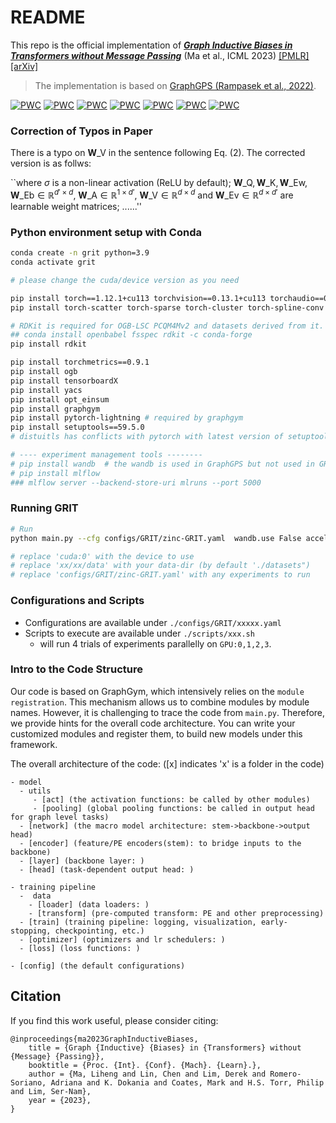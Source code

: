# README
This repo is the official implementation of [**_Graph Inductive Biases in Transformers without Message Passing_**](https://proceedings.mlr.press/v202/ma23c.html)  (Ma et al., ICML 2023) [[PMLR]](https://proceedings.mlr.press/v202/ma23c.html) [[arXiv]](https://arxiv.org/abs/2305.17589)



> The implementation is based on [GraphGPS (Rampasek et al., 2022)](https://github.com/rampasek/GraphGPS).

[![PWC](https://img.shields.io/endpoint.svg?url=https://paperswithcode.com/badge/graph-inductive-biases-in-transformers/graph-regression-on-zinc-500k)](https://paperswithcode.com/sota/graph-regression-on-zinc-500k?p=graph-inductive-biases-in-transformers)
[![PWC](https://img.shields.io/endpoint.svg?url=https://paperswithcode.com/badge/graph-inductive-biases-in-transformers/graph-classification-on-cifar10-100k)](https://paperswithcode.com/sota/graph-classification-on-cifar10-100k?p=graph-inductive-biases-in-transformers)
[![PWC](https://img.shields.io/endpoint.svg?url=https://paperswithcode.com/badge/graph-inductive-biases-in-transformers/node-classification-on-cluster)](https://paperswithcode.com/sota/node-classification-on-cluster?p=graph-inductive-biases-in-transformers)
[![PWC](https://img.shields.io/endpoint.svg?url=https://paperswithcode.com/badge/graph-inductive-biases-in-transformers/node-classification-on-pattern)](https://paperswithcode.com/sota/node-classification-on-pattern?p=graph-inductive-biases-in-transformers)
[![PWC](https://img.shields.io/endpoint.svg?url=https://paperswithcode.com/badge/graph-inductive-biases-in-transformers/graph-regression-on-zinc-full)](https://paperswithcode.com/sota/graph-regression-on-zinc-full?p=graph-inductive-biases-in-transformers)
[![PWC](https://img.shields.io/endpoint.svg?url=https://paperswithcode.com/badge/graph-inductive-biases-in-transformers/graph-classification-on-peptides-func)](https://paperswithcode.com/sota/graph-classification-on-peptides-func?p=graph-inductive-biases-in-transformers)
[![PWC](https://img.shields.io/endpoint.svg?url=https://paperswithcode.com/badge/graph-inductive-biases-in-transformers/graph-regression-on-peptides-struct)](https://paperswithcode.com/sota/graph-regression-on-peptides-struct?p=graph-inductive-biases-in-transformers)

### Correction of Typos in Paper

There is a typo on $\mathbf{W}\_\text{V}$ in the sentence following Eq. (2). The corrected version is as follws:

``where $\sigma$ is a non-linear activation (ReLU by default); 
$\mathbf{W}\_\text{Q}, \mathbf{W}\_\text{K}, \mathbf{W}\_\text{Ew}, \mathbf{W}\_\text{Eb} \in \mathbb{R}^{d' \times d}$, $\mathbf{W}\_\text{A} \in \mathbb{R}^{1 \times d'}$,  $\mathbf{W}\_\text{V} \in \mathbb{R}^{d \times d}$ and $\mathbf{W}\_\text{Ev} \in \mathbb{R}^{d \times d'}$ are learnable weight matrices; ......''




### Python environment setup with Conda
```bash
conda create -n grit python=3.9
conda activate grit 

# please change the cuda/device version as you need

pip install torch==1.12.1+cu113 torchvision==0.13.1+cu113 torchaudio==0.12.1 --extra-index-url https://download.pytorch.org/whl/cu113 --trusted-host download.pytorch.org
pip install torch-scatter torch-sparse torch-cluster torch-spline-conv torch-geometric==2.2.0 -f https://data.pyg.org/whl/torch-1.12.1+cu113.html --trusted-host data.pyg.org

# RDKit is required for OGB-LSC PCQM4Mv2 and datasets derived from it.  
## conda install openbabel fsspec rdkit -c conda-forge
pip install rdkit

pip install torchmetrics==0.9.1
pip install ogb
pip install tensorboardX
pip install yacs
pip install opt_einsum
pip install graphgym 
pip install pytorch-lightning # required by graphgym 
pip install setuptools==59.5.0
# distuitls has conflicts with pytorch with latest version of setuptools

# ---- experiment management tools --------
# pip install wandb  # the wandb is used in GraphGPS but not used in GRIT (ours); please verify the usability before using.
# pip install mlflow 
### mlflow server --backend-store-uri mlruns --port 5000

```

### Running GRIT
```bash
# Run
python main.py --cfg configs/GRIT/zinc-GRIT.yaml  wandb.use False accelerator "cuda:0" optim.max_epoch 2000 seed 41 dataset.dir 'xx/xx/data'

# replace 'cuda:0' with the device to use
# replace 'xx/xx/data' with your data-dir (by default './datasets")
# replace 'configs/GRIT/zinc-GRIT.yaml' with any experiments to run
```

### Configurations and Scripts

- Configurations are available under `./configs/GRIT/xxxxx.yaml`
- Scripts to execute are available under `./scripts/xxx.sh`
  - will run 4 trials of experiments parallelly on `GPU:0,1,2,3`.
 
### Intro to the Code Structure
Our code is based on GraphGym, which intensively relies on the `module registration`. This mechanism allows us to combine modules by module names.
However, it is challenging to trace the code from `main.py`. Therefore, we provide hints for the overall code architecture. 
You can write your customized modules and register them, to build new models under this framework.


The overall architecture of the code: ([x] indicates 'x' is a folder in the code)
```
- model
  - utils
     - [act] (the activation functions: be called by other modules)
     - [pooling] (global pooling functions: be called in output head for graph level tasks)
  - [network] (the macro model architecture: stem->backbone->output head)
  - [encoder] (feature/PE encoders(stem): to bridge inputs to the backbone)
  - [layer] (backbone layer: )
  - [head] (task-dependent output head: )

- training pipeline
  -  data
    - [loader] (data loaders: )
    - [transform] (pre-computed transform: PE and other preprocessing)
  - [train] (training pipeline: logging, visualization, early-stopping, checkpointing, etc.)
  - [optimizer] (optimizers and lr schedulers: )
  - [loss] (loss functions: )

- [config] (the default configurations)
```


## Citation
If you find this work useful, please consider citing:

```
@inproceedings{ma2023GraphInductiveBiases,
	title = {Graph {Inductive} {Biases} in {Transformers} without {Message} {Passing}},
	booktitle = {Proc. {Int}. {Conf}. {Mach}. {Learn}.},
	author = {Ma, Liheng and Lin, Chen and Lim, Derek and Romero-Soriano, Adriana and K. Dokania and Coates, Mark and H.S. Torr, Philip and Lim, Ser-Nam},
	year = {2023},
}
```
